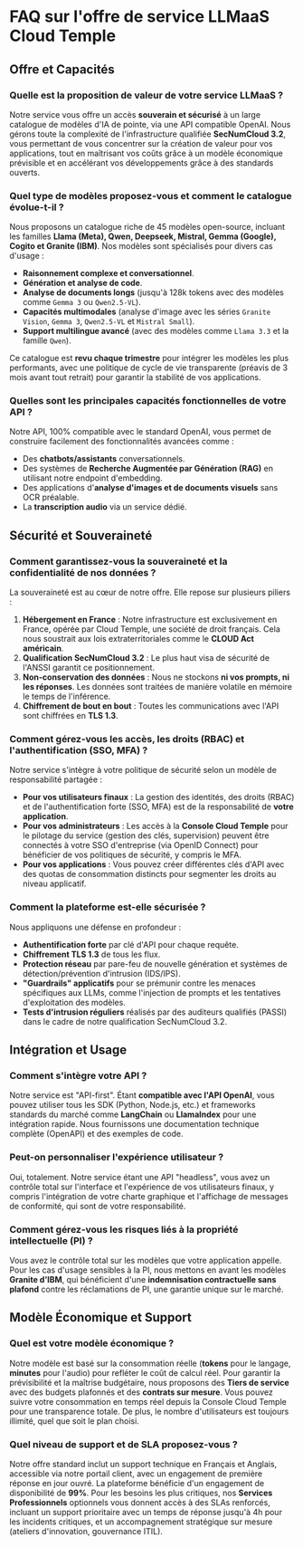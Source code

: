 # FAQ sur l'offre de service LLMaaS Cloud Temple

## Offre et Capacités

### **Quelle est la proposition de valeur de votre service LLMaaS ?**
Notre service vous offre un accès **souverain et sécurisé** à un large catalogue de modèles d'IA de pointe, via une API compatible OpenAI. Nous gérons toute la complexité de l'infrastructure qualifiée **SecNumCloud 3.2**, vous permettant de vous concentrer sur la création de valeur pour vos applications, tout en maîtrisant vos coûts grâce à un modèle économique prévisible et en accélérant vos développements grâce à des standards ouverts.

### **Quel type de modèles proposez-vous et comment le catalogue évolue-t-il ?**
Nous proposons un catalogue riche de 45 modèles open-source, incluant les familles **Llama (Meta), Qwen, Deepseek, Mistral, Gemma (Google), Cogito et Granite (IBM)**. Nos modèles sont spécialisés pour divers cas d'usage :
*   **Raisonnement complexe et conversationnel**.
*   **Génération et analyse de code**.
*   **Analyse de documents longs** (jusqu'à 128k tokens avec des modèles comme `Gemma 3` ou `Qwen2.5-VL`).
*   **Capacités multimodales** (analyse d'image avec les séries `Granite Vision`, `Gemma 3`, `Qwen2.5-VL` et `Mistral Small`).
*   **Support multilingue avancé** (avec des modèles comme `Llama 3.3` et la famille `Qwen`).

Ce catalogue est **revu chaque trimestre** pour intégrer les modèles les plus performants, avec une politique de cycle de vie transparente (préavis de 3 mois avant tout retrait) pour garantir la stabilité de vos applications.

### **Quelles sont les principales capacités fonctionnelles de votre API ?**
Notre API, 100% compatible avec le standard OpenAI, vous permet de construire facilement des fonctionnalités avancées comme :
*   Des **chatbots/assistants** conversationnels.
*   Des systèmes de **Recherche Augmentée par Génération (RAG)** en utilisant notre endpoint d'embedding.
*   Des applications d'**analyse d'images et de documents visuels** sans OCR préalable.
*   La **transcription audio** via un service dédié.

## Sécurité et Souveraineté

### **Comment garantissez-vous la souveraineté et la confidentialité de nos données ?**
La souveraineté est au cœur de notre offre. Elle repose sur plusieurs piliers :
1.  **Hébergement en France** : Notre infrastructure est exclusivement en France, opérée par Cloud Temple, une société de droit français. Cela nous soustrait aux lois extraterritoriales comme le **CLOUD Act américain**.
2.  **Qualification SecNumCloud 3.2** : Le plus haut visa de sécurité de l'ANSSI garantit ce positionnement.
3.  **Non-conservation des données** : Nous ne stockons **ni vos prompts, ni les réponses**. Les données sont traitées de manière volatile en mémoire le temps de l'inférence.
4.  **Chiffrement de bout en bout** : Toutes les communications avec l'API sont chiffrées en **TLS 1.3**.

### **Comment gérez-vous les accès, les droits (RBAC) et l'authentification (SSO, MFA) ?**
Notre service s'intègre à votre politique de sécurité selon un modèle de responsabilité partagée :
*   **Pour vos utilisateurs finaux** : La gestion des identités, des droits (RBAC) et de l'authentification forte (SSO, MFA) est de la responsabilité de **votre application**.
*   **Pour vos administrateurs** : Les accès à la **Console Cloud Temple** pour le pilotage du service (gestion des clés, supervision) peuvent être connectés à votre SSO d'entreprise (via OpenID Connect) pour bénéficier de vos politiques de sécurité, y compris le MFA.
*   **Pour vos applications** : Vous pouvez créer différentes clés d'API avec des quotas de consommation distincts pour segmenter les droits au niveau applicatif.

### **Comment la plateforme est-elle sécurisée ?**
Nous appliquons une défense en profondeur :
*   **Authentification forte** par clé d'API pour chaque requête.
*   **Chiffrement TLS 1.3** de tous les flux.
*   **Protection réseau** par pare-feu de nouvelle génération et systèmes de détection/prévention d'intrusion (IDS/IPS).
*   **"Guardrails" applicatifs** pour se prémunir contre les menaces spécifiques aux LLMs, comme l'injection de prompts et les tentatives d'exploitation des modèles.
*   **Tests d'intrusion réguliers** réalisés par des auditeurs qualifiés (PASSI) dans le cadre de notre qualification SecNumCloud 3.2.

## Intégration et Usage

### **Comment s'intègre votre API ?**
Notre service est "API-first". Étant **compatible avec l'API OpenAI**, vous pouvez utiliser tous les SDK (Python, Node.js, etc.) et frameworks standards du marché comme **LangChain** ou **LlamaIndex** pour une intégration rapide. Nous fournissons une documentation technique complète (OpenAPI) et des exemples de code.

### **Peut-on personnaliser l'expérience utilisateur ?**
Oui, totalement. Notre service étant une API "headless", vous avez un contrôle total sur l'interface et l'expérience de vos utilisateurs finaux, y compris l'intégration de votre charte graphique et l'affichage de messages de conformité, qui sont de votre responsabilité.

### **Comment gérez-vous les risques liés à la propriété intellectuelle (PI) ?**
Vous avez le contrôle total sur les modèles que votre application appelle. Pour les cas d'usage sensibles à la PI, nous mettons en avant les modèles **Granite d'IBM**, qui bénéficient d'une **indemnisation contractuelle sans plafond** contre les réclamations de PI, une garantie unique sur le marché.

## Modèle Économique et Support

### **Quel est votre modèle économique ?**
Notre modèle est basé sur la consommation réelle (**tokens** pour le langage, **minutes** pour l'audio) pour refléter le coût de calcul réel. Pour garantir la prévisibilité et la maîtrise budgétaire, nous proposons des **Tiers de service** avec des budgets plafonnés et des **contrats sur mesure**. Vous pouvez suivre votre consommation en temps réel depuis la Console Cloud Temple pour une transparence totale. De plus, le nombre d'utilisateurs est toujours illimité, quel que soit le plan choisi.

### **Quel niveau de support et de SLA proposez-vous ?**
Notre offre standard inclut un support technique en Français et Anglais, accessible via notre portail client, avec un engagement de première réponse en jour ouvré. La plateforme bénéficie d'un engagement de disponibilité de **99%**. Pour les besoins les plus critiques, nos **Services Professionnels** optionnels vous donnent accès à des SLAs renforcés, incluant un support prioritaire avec un temps de réponse jusqu'à 4h pour les incidents critiques, et un accompagnement stratégique sur mesure (ateliers d'innovation, gouvernance ITIL).
